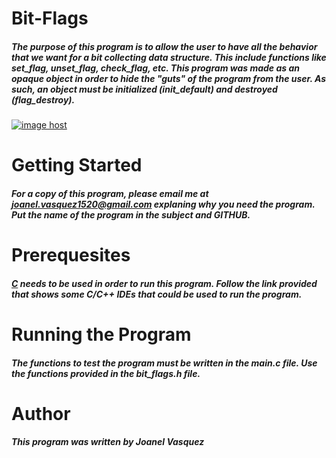 # Bit-Flags
##### The purpose of this program is to allow the user to have all the behavior that we want for a bit collecting data structure. This include functions like set_flag, unset_flag, check_flag, etc. This program was made as an opaque object in order to hide the "guts" of the program from the user. As such, an object must be initialized (init_default) and destroyed (flag_destroy). 
<a href="http://imgbox.com/QPq8xGCr" target="_blank"><img src="https://8-t.imgbox.com/QPq8xGCr.jpg" alt="image host"/></a>
# __Getting Started__
##### For a copy of this program, please email me at joanel.vasquez1520@gmail.com explaning why you need the program. Put the name of the program in the subject and GITHUB. 
# __Prerequesites__
##### [C](http://www.cyberprogrammers.net/2015/11/top-9-best-cc-ides-for-windowsmac-os.html) needs to be used in order to run this program. Follow the link provided that shows some C/C++ IDEs that could be used to run the program. 
# __Running the Program__
##### The functions to test the program must be written in the main.c file. Use the functions provided in the bit_flags.h file.  
# __Author__
##### This program was written by Joanel Vasquez 
